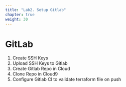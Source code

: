 ```yaml
---
title: "Lab2. Setup Gitlab"
chapter: true
weight: 30
---
```


# GitLab

1. Create SSH Keys
2. Upload SSH Keys to Gitlab
3. Create Gitlab Repo in Cloud
4. Clone Repo in Cloud9
5. Configure Gitlab CI to validate terraform file on push